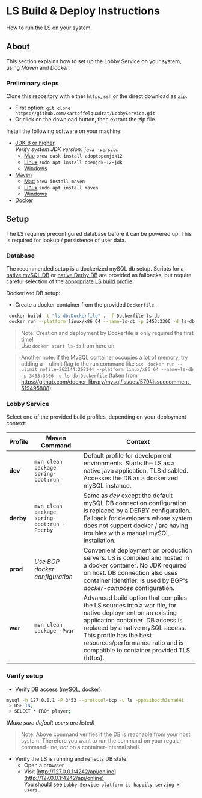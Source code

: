 # LS Build & Deploy Instructions

How to run the LS on your system.

## About

This section explains how to set up the Lobby Service on your system, using *Maven* and *Docker*.

### Preliminary steps

Clone this repository with either ```https```, ```ssh``` or the direct download as ```zip```.

 * First option: ```git clone https://github.com/kartoffelquadrat/LobbyService.git```
 * Or click on the download button, then extract the zip file.

Install the following software on your machine:

 * [JDK-8 or higher](https://www.oracle.com/java/technologies/javase-jdk14-downloads.html).  
 *Verify system JDK version: ```java -version```*
   * [Mac](https://brew.sh/) ```brew cask install adoptopenjdk12```
   * [Linux](https://linux.die.net/man/8/apt-get) ```sudo apt install openjdk-12-jdk```
   * [Windows](https://www.oracle.com/java/technologies/javase-jdk14-downloads.html)
 * [Maven](https://maven.apache.org/)
   * [Mac](https://brew.sh/) ```brew install maven```
   * [Linux](https://linux.die.net/man/8/apt-get) ```sudo apt install maven```
   * [Windows](https://maven.apache.org/download.cgi)
 * [Docker](https://docs.docker.com/get-docker)

## Setup

The LS requires preconfigured database before it can be powered up. This is required for lookup / persistence of user data.

### Database

The recommended setup is a dockerized mySQL db setup. Scripts for a [native mySQL DB](../ls-db-setup.sql) or [native Derby DB](ls-derby-setup.sql) are provided as fallbacks, but require careful selection of the [appropriate LS build profile](#lobby-service).

Dockerized DB setup:

 * Create a docker container from the provided ```Dockerfile```. 
 ```bash
  docker build -t "ls-db:Dockerfile" . -f Dockerfile-ls-db
  docker run --platform linux/x86_64 --name=ls-db -p 3453:3306 -d ls-db:Dockerfile 
 ```
 
 > Note: Creation and deployment by Dockerfile is only required the first time!  
 Use ```docker start ls-db``` from here on.

 > Another note: if the MySQL container occupies a lot of memory, try adding a --ulimit flag to the run command like so: ```
 docker run --ulimit nofile=262144:262144 --platform linux/x86_64 --name=ls-db -p 3453:3306 -d ls-db:Dockerfile``` (taken from <https://github.com/docker-library/mysql/issues/579#issuecomment-519495808>)

### Lobby Service

Select one of the provided build profiles, depending on your deployment context:

| Profile | Maven Command | Context |
|---|---|---|
| **dev** | ```mvn clean package spring-boot:run``` | Default profile for development environments. Starts the LS as a native java application, TLS disabled. Accesses the DB as a dockerized mySQL instance.|
| **derby** | ```mvn clean package spring-boot:run -Pderby``` | Same as *dev* except the default mySQL DB connection configuration is replaced by a DERBY configuration. Fallback for developers whose system does not support docker / are having troubles with a manual mySQL installation. |
| **prod** | *Use BGP docker configuration* | Convenient deployment on production servers. LS is compiled and hosted in a docker container. No JDK required on host. DB connection also uses container identifier. Is used by BGP's *docker-compose* configuration. |
| **war** | ```mvn clean package -Pwar``` | Advanced build option that compiles the LS sources into a war file, for native deployment on an existing application container. DB access is replaced by a native mySQL access. This profile has the best resources/performance ratio and is compatible to container provided TLS (https). |

### Verify setup

 * Verify DB access (mySQL, docker):  
```bash
mysql -h 127.0.0.1 -P 3453 --protocol=tcp -u ls -pphaibooth3sha6Hi
 > USE ls;
 > SELECT * FROM player;
```  
*(Make sure default users are listed)*

 > Note: Above command verifies if the DB is reachable from your host system. Therefore you want to run the command on your regular command-line, *not* on a container-internal shell.

 * Verify the LS is running and reflects DB state:
   * Open a browser
   * Visit [http://127.0.0.1:4242/api/online](http://127.0.0.1:4242/api/online)  
You should see ```Lobby-Service platform is happily serving X users.```
   


